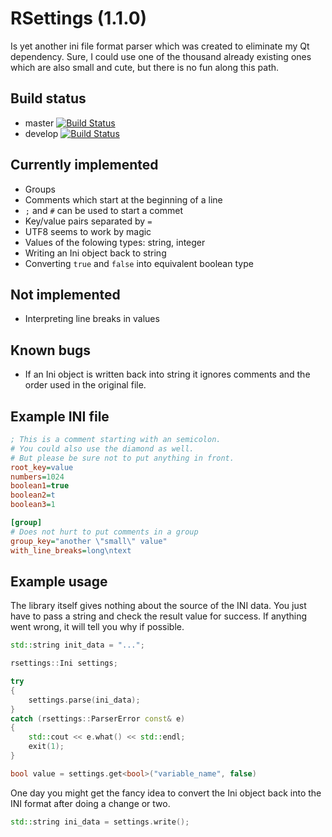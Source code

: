 RSettings (1.1.0)
=================

Is yet another ini file format parser which was created
to eliminate my Qt dependency. Sure, I could use one of
the thousand already existing ones which are also small
and cute, but there is no fun along this path.

Build status
------------

* master [![Build Status](https://travis-ci.org/r2p2/rsettings.svg?branch=master)](https://travis-ci.org/r2p2/rsettings)
* develop [![Build Status](https://travis-ci.org/r2p2/rsettings.svg?branch=develop)](https://travis-ci.org/r2p2/rsettings)

Currently implemented
---------------------

* Groups
* Comments which start at the beginning of a line
* `;` and `#` can be used to start a commet
* Key/value pairs separated by `=`
* UTF8 seems to work by magic
* Values of the folowing types: string, integer
* Writing an Ini object back to string
* Converting `true` and `false` into equivalent boolean type

Not implemented
---------------

* Interpreting line breaks in values

Known bugs
----------

* If an Ini object is written back into string it ignores comments and
  the order used in the original file.

Example INI file
----------------

```INI
; This is a comment starting with an semicolon.
# You could also use the diamond as well.
# But please be sure not to put anything in front.
root_key=value
numbers=1024
boolean1=true
boolean2=t
boolean3=1

[group]
# Does not hurt to put comments in a group
group_key="another \"small\" value"
with_line_breaks=long\ntext
```

Example usage
-------------

The library itself gives nothing about the source of
the INI data. You just have to pass a string and check
the result value for success. If anything went wrong,
it will tell you why if possible.

```C++
std::string init_data = "...";

rsettings::Ini settings;

try
{
	settings.parse(ini_data);
}
catch (rsettings::ParserError const& e)
{
	std::cout << e.what() << std::endl;
	exit(1);
}

bool value = settings.get<bool>("variable_name", false)
```

One day you might get the fancy idea to convert the
Ini object back into the INI format after doing
a change or two. 

```C++
std::string ini_data = settings.write();
```
